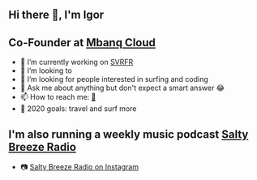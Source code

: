 ## Hi there 👋, I'm Igor

## Co-Founder at [Mbanq Cloud](https://mbanq.com/cloud)

- 🔭 I’m currently working on [SVRFR](https://svrfr.com)
- 👯 I’m looking to 
- 🤔 I’m looking for people interested in surfing and coding
- 💬 Ask me about anything but don't expect a smart answer 😂
- 📫 How to reach me: [📧](mailto:igor.kostyuchenok@gmail.com)
- 🥅 2020 goals: travel and surf more

## I'm also running a weekly music podcast [Salty Breeze Radio](https://www.mixcloud.com/saltybreezeradio/)
- 📷 [Salty Breeze Radio on Instagram](https://www.instagram.com/saltybreezeradio/)


